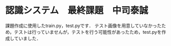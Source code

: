 # 認識システム　最終課題　中司泰誠

課題作成に使用したtrain.py，test.pyです．
テスト画像を用意していなかったため，テストは行っていませんが，テストを行う可能性があったため，test.pyを作成していました．
